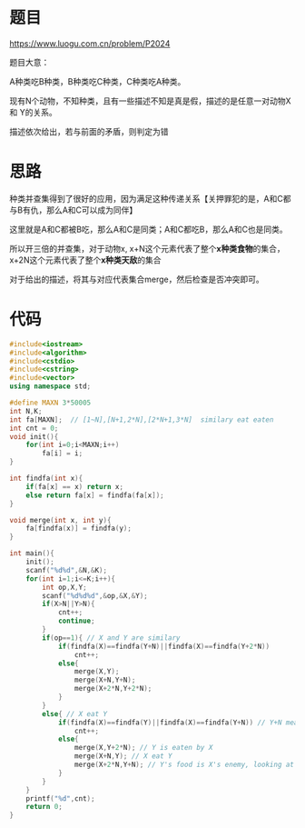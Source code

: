 # 题目

https://www.luogu.com.cn/problem/P2024

题目大意：

A种类吃B种类，B种类吃C种类，C种类吃A种类。

现有N个动物，不知种类，且有一些描述不知是真是假，描述的是任意一对动物X 和 Y的关系。

描述依次给出，若与前面的矛盾，则判定为错

# 思路

种类并查集得到了很好的应用，因为满足这种传递关系【关押罪犯的是，A和C都与B有仇，那么A和C可以成为同伴】

这里就是A和C都被B吃，那么A和C是同类；A和C都吃B，那么A和C也是同类。

所以开三倍的并查集，对于动物x, x+N这个元素代表了整个**x种类食物**的集合，x+2N这个元素代表了整个**x种类天敌**的集合

对于给出的描述，将其与对应代表集合merge，然后检查是否冲突即可。

# 代码

```cpp
#include<iostream>
#include<algorithm>
#include<cstdio>
#include<cstring>
#include<vector>
using namespace std;

#define MAXN 3*50005
int N,K;
int fa[MAXN];  // [1~N],[N+1,2*N],[2*N+1,3*N]  similary eat eaten
int cnt = 0;
void init(){
    for(int i=0;i<MAXN;i++)
        fa[i] = i;
}

int findfa(int x){
    if(fa[x] == x) return x;
    else return fa[x] = findfa(fa[x]);
}

void merge(int x, int y){
    fa[findfa(x)] = findfa(y);
}

int main(){
    init();
    scanf("%d%d",&N,&K);
    for(int i=1;i<=K;i++){
        int op,X,Y;
        scanf("%d%d%d",&op,&X,&Y);
        if(X>N||Y>N){
            cnt++;
            continue;
        }
        if(op==1){ // X and Y are similary
            if(findfa(X)==findfa(Y+N)||findfa(X)==findfa(Y+2*N))
                cnt++;
            else{
                merge(X,Y);
                merge(X+N,Y+N);
                merge(X+2*N,Y+2*N);
            }
        }
        else{ // X eat Y
            if(findfa(X)==findfa(Y)||findfa(X)==findfa(Y+N)) // Y+N means Y's food
                cnt++;
            else{
                merge(X,Y+2*N); // Y is eaten by X
                merge(X+N,Y); // X eat Y
                merge(X+2*N,Y+N); // Y's food is X's enemy, looking at the triangle
            }
        }
    }
    printf("%d",cnt);
    return 0;
}
```

